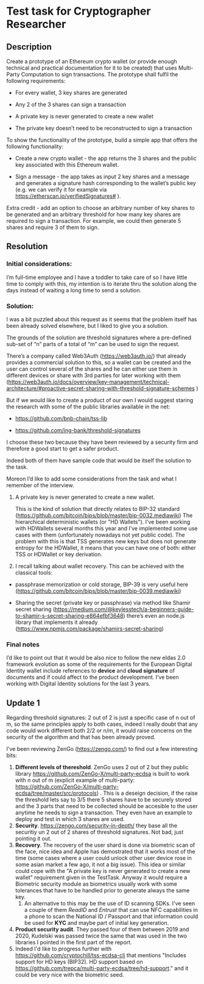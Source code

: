 # Test task for Cryptographer Researcher

## Description
  
Create a prototype of an Ethereum crypto wallet (or provide enough technical and practical documentation for it to be created) that uses Multi-Party Computation to sign transactions. The prototype shall fulfil the following requirements: 

- For every wallet, 3 key shares are generated 

- Any 2 of the 3 shares can sign a transaction 

- A private key is never generated to create a new wallet 

- The private key doesn’t need to be reconstructed to sign a transaction 

 
 

To show the functionality of the prototype, build a simple app that offers the following functionality: 

- Create a new crypto wallet - the app returns the 3 shares and the public key associated with this Ethereum wallet. 

- Sign a message - the app takes as input 2 key shares and a message and generates a signature hash corresponding to the wallet’s public key (e.g. we can verify it for example via https://etherscan.io/verifiedSignatures# ). 

 
 

Extra credit - add an option to choose an arbitrary number of key shares to be generated and an arbitrary threshold for how many key shares are required to sign a transaction. For example, we could then generate 5 shares and require 3 of them to sign. 

 
 
## Resolution 
 

### Initial considerations:  

I’m full-time employee and I have a toddler to take care of so I have little time to comply with this, my intention is to iterate thru the solution along the days instead of waiting a long time to send a solution. 

 
 

### Solution:  

I was a bit puzzled about this request as it seems that the problem itself has been already solved elsewhere, but I liked to give you a solution. 

 
 

The grounds of the solution are threshold signatures where a pre-defined sub-set of “n” parts of a total of “m” can be used to sign the request. 

 
 

There’s a company called Web3Auth (https://web3auth.io/) that already provides a commercial solution to this, so a wallet can be created and the user can control several of the shares and he can either use them in different devices or share with 3rd parties for later working with them (https://web3auth.io/docs/overview/key-management/technical-architecture/#proactive-secret-sharing-with-threshold-signature-schemes ) 

 
 

But if we would like to create a product of our own I would suggest staring the research with some of the public libraries available in the net: 

- https://github.com/bnb-chain/tss-lib 

- https://github.com/ing-bank/threshold-signatures 

 
 

I choose these two because they have been reviewed by a security firm and therefore a good start to get a safer product.  

Indeed both of them have sample code that would be itself the solution to the task. 

Moreon I’d like to add some considerations from the task and what I remember of the interview. 

 
 

1. A private key is never generated to create a new wallet. 

	This is the kind of solution that directly relates to BIP-32 standard (https://github.com/bitcoin/bips/blob/master/bip-0032.mediawiki) The hierarchical deterministic wallets (or "HD Wallets"). I’ve been working with HDWallets several months this year and I’ve implemented some use cases with them (unfortunately nowadays not yet public code). The problem with this is that TSS generates new keys but does not generate entropy for the HDWallet, it means that you can have one of both: either TSS or HDWallet or key derivation. 

 
 

2. I recall talking about wallet recovery. This can be achieved with the classical tools:  

- passphrase memorization or cold storage, BIP-39 is very useful here (https://github.com/bitcoin/bips/blob/master/bip-0039.mediawiki) 

- Sharing the secret (private key or passphrase) via method like Shamir secret sharing (https://medium.com/@keylesstech/a-beginners-guide-to-shamir-s-secret-sharing-e864efbf3648) there’s even an node.js library that implements it already (https://www.npmjs.com/package/shamirs-secret-sharing) 

### Final notes

I’d like to point out that it would be also nice to follow the new eIdas 2.0 framework evolution as some of the requirements for the European Digital Identity wallet include references to **device** and **cloud signature** of documents and if could affect to the product development. I’ve been working with Digital Identity solutions for the last 3 years. 

## Update 1

Regarding threshold signatures: 2 out of 2 is just a specific case of n out of m, so the same principles apply to both cases, indeed I really doubt that any code would work different both 2/2 or n/m, it would raise concerns on the security of the algorithm and that has been already proved.


I've been reviewing ZenGo (https://zengo.com/) to find out a few interesting bits:

1. **Different levels of thereshold**. ZenGo uses 2 out of 2 but they public library https://github.com/ZenGo-X/multi-party-ecdsa is built to work with n out of m (explicit example of multi-party: https://github.com/ZenGo-X/multi-party-ecdsa/tree/master/src/protocols) . This is a deseign decision, if the raise the threshold lets say to 3/5 there 5 shares have to be securely stored and the 3 parts that need to be collected should be accesible to the user anytime he needs to sign a transaction. They even have an example to deploy and test in which 3 shares are used.
2. **Security**. https://zengo.com/security-in-depth/ they base all the securitiy un 2 out of 2 shares of threshold signatures. Not bad, just pointing it out.
3. **Recovery**. The recovery of the user shard is done via biometric scan of the face, nice idea and Apple has demostrated that it works most of the time (some cases where a user could unlock other user device rose in some asian market a few ago, it not a big issue). This idea or similar could cope with the "A private key is never generated to create a new wallet" requirement given in the TestTask. Anyway it would require a Biometric security module as biometrics usually work with some tolerances that have to be handled prior to generate always the same key.
   1. An alternative to this may be the use of ID scanning SDKs. I've seen a couple of them *ReadID* and *Entrust* that can use NFC capabilities in a phone to scan the National ID / Passport and that information could be used for **KYC** and maybe part of initial key generation.
5. **Product security audit**. They passed four of them between 2019 and 2020, Kudelski was passed twice the same that was used in the two libraries I pointed in the first part of the report.
6. Indeed I'd like to progress further with https://github.com/cryptochill/tss-ecdsa-cli that mentions "Includes support for HD keys (BIP32). HD support based on https://github.com/trepca/multi-party-ecdsa/tree/hd-support." and it could be very nice with the biometric seed.
